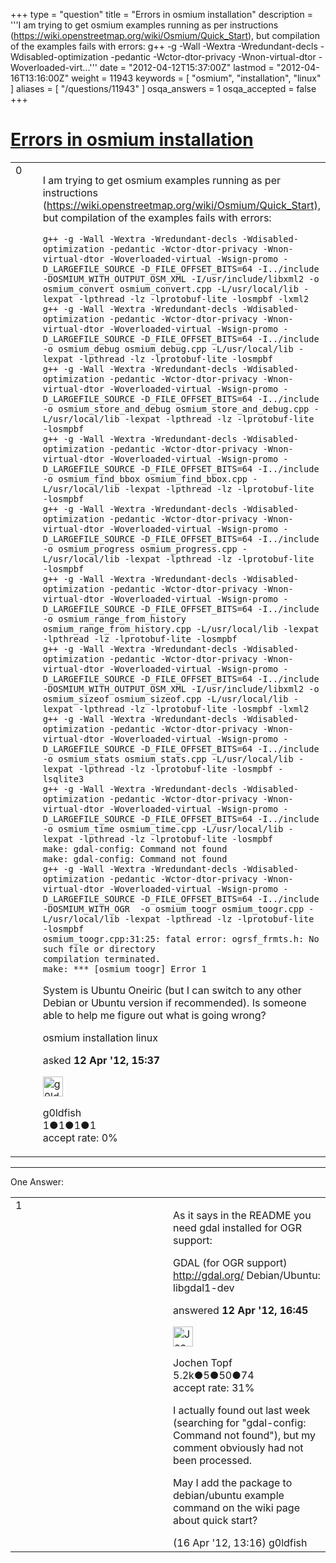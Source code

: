 +++
type = "question"
title = "Errors in osmium installation"
description = '''I am trying to get osmium examples running as per instructions (https://wiki.openstreetmap.org/wiki/Osmium/Quick_Start), but compilation of the examples fails with errors: g++ -g -Wall -Wextra -Wredundant-decls -Wdisabled-optimization -pedantic -Wctor-dtor-privacy -Wnon-virtual-dtor -Woverloaded-virt...'''
date = "2012-04-12T15:37:00Z"
lastmod = "2012-04-16T13:16:00Z"
weight = 11943
keywords = [ "osmium", "installation", "linux" ]
aliases = [ "/questions/11943" ]
osqa_answers = 1
osqa_accepted = false
+++

<div class="headNormal">

# [Errors in osmium installation](/questions/11943/errors-in-osmium-installation)

</div>

<div id="main-body">

<div id="askform">

<table id="question-table" style="width:100%;">
<colgroup>
<col style="width: 50%" />
<col style="width: 50%" />
</colgroup>
<tbody>
<tr>
<td style="width: 30px; vertical-align: top"><div class="vote-buttons">
<span id="post-11943-upvote" class="ajax-command post-vote up" rel="nofollow" title="I like this post (click again to cancel)"> </span>
<div id="post-11943-score" class="post-score" title="current number of votes">
0
</div>
<span id="post-11943-downvote" class="ajax-command post-vote down" rel="nofollow" title="I dont like this post (click again to cancel)"> </span> <span id="favorite-mark" class="ajax-command favorite-mark" rel="nofollow" title="mark/unmark this question as favorite (click again to cancel)"> </span>
<div id="favorite-count" class="favorite-count">
&#10;</div>
</div></td>
<td><div id="item-right">
<div class="question-body">
<p>I am trying to get osmium examples running as per instructions (<a href="https://wiki.openstreetmap.org/wiki/Osmium/Quick_Start),">https://wiki.openstreetmap.org/wiki/Osmium/Quick_Start),</a> but compilation of the examples fails with errors:</p>
<pre><code>g++ -g -Wall -Wextra -Wredundant-decls -Wdisabled-optimization -pedantic -Wctor-dtor-privacy -Wnon-virtual-dtor -Woverloaded-virtual -Wsign-promo -D_LARGEFILE_SOURCE -D_FILE_OFFSET_BITS=64 -I../include -DOSMIUM_WITH_OUTPUT_OSM_XML -I/usr/include/libxml2 -o osmium_convert osmium_convert.cpp -L/usr/local/lib -lexpat -lpthread -lz -lprotobuf-lite -losmpbf -lxml2
g++ -g -Wall -Wextra -Wredundant-decls -Wdisabled-optimization -pedantic -Wctor-dtor-privacy -Wnon-virtual-dtor -Woverloaded-virtual -Wsign-promo -D_LARGEFILE_SOURCE -D_FILE_OFFSET_BITS=64 -I../include -o osmium_debug osmium_debug.cpp -L/usr/local/lib -lexpat -lpthread -lz -lprotobuf-lite -losmpbf
g++ -g -Wall -Wextra -Wredundant-decls -Wdisabled-optimization -pedantic -Wctor-dtor-privacy -Wnon-virtual-dtor -Woverloaded-virtual -Wsign-promo -D_LARGEFILE_SOURCE -D_FILE_OFFSET_BITS=64 -I../include -o osmium_store_and_debug osmium_store_and_debug.cpp -L/usr/local/lib -lexpat -lpthread -lz -lprotobuf-lite -losmpbf
g++ -g -Wall -Wextra -Wredundant-decls -Wdisabled-optimization -pedantic -Wctor-dtor-privacy -Wnon-virtual-dtor -Woverloaded-virtual -Wsign-promo -D_LARGEFILE_SOURCE -D_FILE_OFFSET_BITS=64 -I../include -o osmium_find_bbox osmium_find_bbox.cpp -L/usr/local/lib -lexpat -lpthread -lz -lprotobuf-lite -losmpbf
g++ -g -Wall -Wextra -Wredundant-decls -Wdisabled-optimization -pedantic -Wctor-dtor-privacy -Wnon-virtual-dtor -Woverloaded-virtual -Wsign-promo -D_LARGEFILE_SOURCE -D_FILE_OFFSET_BITS=64 -I../include -o osmium_progress osmium_progress.cpp -L/usr/local/lib -lexpat -lpthread -lz -lprotobuf-lite -losmpbf
g++ -g -Wall -Wextra -Wredundant-decls -Wdisabled-optimization -pedantic -Wctor-dtor-privacy -Wnon-virtual-dtor -Woverloaded-virtual -Wsign-promo -D_LARGEFILE_SOURCE -D_FILE_OFFSET_BITS=64 -I../include -o osmium_range_from_history osmium_range_from_history.cpp -L/usr/local/lib -lexpat -lpthread -lz -lprotobuf-lite -losmpbf
g++ -g -Wall -Wextra -Wredundant-decls -Wdisabled-optimization -pedantic -Wctor-dtor-privacy -Wnon-virtual-dtor -Woverloaded-virtual -Wsign-promo -D_LARGEFILE_SOURCE -D_FILE_OFFSET_BITS=64 -I../include -DOSMIUM_WITH_OUTPUT_OSM_XML -I/usr/include/libxml2 -o osmium_sizeof osmium_sizeof.cpp -L/usr/local/lib -lexpat -lpthread -lz -lprotobuf-lite -losmpbf -lxml2
g++ -g -Wall -Wextra -Wredundant-decls -Wdisabled-optimization -pedantic -Wctor-dtor-privacy -Wnon-virtual-dtor -Woverloaded-virtual -Wsign-promo -D_LARGEFILE_SOURCE -D_FILE_OFFSET_BITS=64 -I../include -o osmium_stats osmium_stats.cpp -L/usr/local/lib -lexpat -lpthread -lz -lprotobuf-lite -losmpbf -lsqlite3
g++ -g -Wall -Wextra -Wredundant-decls -Wdisabled-optimization -pedantic -Wctor-dtor-privacy -Wnon-virtual-dtor -Woverloaded-virtual -Wsign-promo -D_LARGEFILE_SOURCE -D_FILE_OFFSET_BITS=64 -I../include -o osmium_time osmium_time.cpp -L/usr/local/lib -lexpat -lpthread -lz -lprotobuf-lite -losmpbf
make: gdal-config: Command not found
make: gdal-config: Command not found
g++ -g -Wall -Wextra -Wredundant-decls -Wdisabled-optimization -pedantic -Wctor-dtor-privacy -Wnon-virtual-dtor -Woverloaded-virtual -Wsign-promo -D_LARGEFILE_SOURCE -D_FILE_OFFSET_BITS=64 -I../include -DOSMIUM_WITH_OGR  -o osmium_toogr osmium_toogr.cpp -L/usr/local/lib -lexpat -lpthread -lz -lprotobuf-lite -losmpbf 
osmium_toogr.cpp:31:25: fatal error: ogrsf_frmts.h: No such file or directory
compilation terminated.
make: *** [osmium_toogr] Error 1</code></pre>
<p>System is Ubuntu Oneiric (but I can switch to any other Debian or Ubuntu version if recommended). Is someone able to help me figure out what is going wrong?</p>
</div>
<div id="question-tags" class="tags-container tags">
<span class="post-tag tag-link-osmium" rel="tag" title="see questions tagged &#39;osmium&#39;">osmium</span> <span class="post-tag tag-link-installation" rel="tag" title="see questions tagged &#39;installation&#39;">installation</span> <span class="post-tag tag-link-linux" rel="tag" title="see questions tagged &#39;linux&#39;">linux</span>
</div>
<div id="question-controls" class="post-controls">
&#10;</div>
<div class="post-update-info-container">
<div class="post-update-info post-update-info-user">
<p>asked <strong>12 Apr '12, 15:37</strong></p>
<img src="https://secure.gravatar.com/avatar/8f930f94e9f607180db8da1cfcfc432e?s=32&amp;d=identicon&amp;r=g" class="gravatar" width="32" height="32" alt="g0ldfish&#39;s gravatar image" />
<p><span>g0ldfish</span><br />
<span class="score" title="1 reputation points">1</span><span title="1 badges"><span class="badge1">●</span><span class="badgecount">1</span></span><span title="1 badges"><span class="silver">●</span><span class="badgecount">1</span></span><span title="1 badges"><span class="bronze">●</span><span class="badgecount">1</span></span><br />
<span class="accept_rate" title="Rate of the user&#39;s accepted answers">accept rate:</span> <span title="g0ldfish has no accepted answers">0%</span></p>
</div>
</div>
<div id="comments-container-11943" class="comments-container">
&#10;</div>
<div id="comment-tools-11943" class="comment-tools">
&#10;</div>
<div class="clear">
&#10;</div>
<div id="comment-11943-form-container" class="comment-form-container">
&#10;</div>
<div class="clear">
&#10;</div>
</div></td>
</tr>
</tbody>
</table>

------------------------------------------------------------------------

<div class="tabBar">

<span id="sort-top"></span>

<div class="headQuestions">

One Answer:

</div>

</div>

<span id="11947"></span>

<div id="answer-container-11947" class="answer">

<table style="width:100%;">
<colgroup>
<col style="width: 50%" />
<col style="width: 50%" />
</colgroup>
<tbody>
<tr>
<td style="width: 30px; vertical-align: top"><div class="vote-buttons">
<span id="post-11947-upvote" class="ajax-command post-vote up" rel="nofollow" title="I like this post (click again to cancel)"> </span>
<div id="post-11947-score" class="post-score" title="current number of votes">
1
</div>
<span id="post-11947-downvote" class="ajax-command post-vote down" rel="nofollow" title="I dont like this post (click again to cancel)"> </span>
</div></td>
<td><div class="item-right">
<div class="answer-body">
<p>As it says in the README you need gdal installed for OGR support:</p>
<p>GDAL (for OGR support) <a href="http://gdal.org/">http://gdal.org/</a> Debian/Ubuntu: libgdal1-dev</p>
</div>
<div class="answer-controls post-controls">
&#10;</div>
<div class="post-update-info-container">
<div class="post-update-info post-update-info-user">
<p>answered <strong>12 Apr '12, 16:45</strong></p>
<img src="https://secure.gravatar.com/avatar/2d4dfcdcde73aa5e2ffa4a9b3a7cb51d?s=32&amp;d=identicon&amp;r=g" class="gravatar" width="32" height="32" alt="Jochen%20Topf&#39;s gravatar image" />
<p><span>Jochen Topf</span><br />
<span class="score" title="5244 reputation points"><span>5.2k</span></span><span title="5 badges"><span class="badge1">●</span><span class="badgecount">5</span></span><span title="50 badges"><span class="silver">●</span><span class="badgecount">50</span></span><span title="74 badges"><span class="bronze">●</span><span class="badgecount">74</span></span><br />
<span class="accept_rate" title="Rate of the user&#39;s accepted answers">accept rate:</span> <span title="Jochen Topf has 32 accepted answers">31%</span></p>
</div>
</div>
<div id="comments-container-11947" class="comments-container">
<span id="12059"></span>
<div id="comment-12059" class="comment">
<div id="post-12059-score" class="comment-score">
&#10;</div>
<div class="comment-text">
<p>I actually found out last week (searching for "gdal-config: Command not found"), but my comment obviously had not been processed.</p>
<p>May I add the package to debian/ubuntu example command on the wiki page about quick start?</p>
</div>
<div id="comment-12059-info" class="comment-info">
<span class="comment-age">(16 Apr '12, 13:16)</span> <span class="comment-user userinfo">g0ldfish</span>
</div>
</div>
</div>
<div id="comment-tools-11947" class="comment-tools">
&#10;</div>
<div class="clear">
&#10;</div>
<div id="comment-11947-form-container" class="comment-form-container">
&#10;</div>
<div class="clear">
&#10;</div>
</div></td>
</tr>
</tbody>
</table>

</div>

<div class="paginator-container-left">

</div>

</div>

</div>

